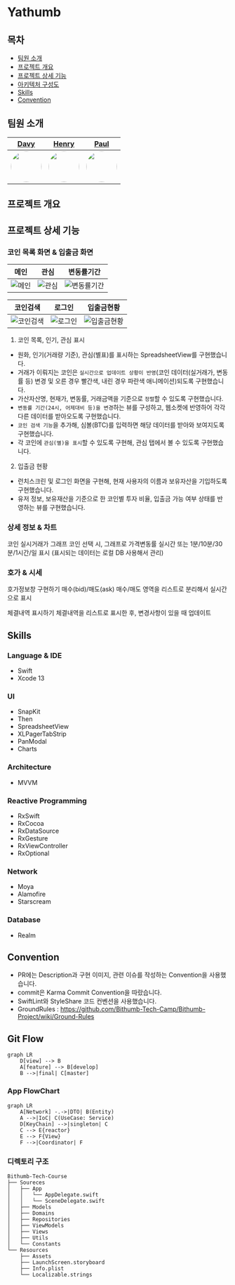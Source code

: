 # Yathumb

## 목차

* <a href="#팀원-소개">팀원 소개</a>
* <a href="#프로젝트-개요">프로젝트 개요</a>
* <a href="#프로젝트-상세기능">프로젝트 상세 기능</a>
* <a href="#아키텍처-구성도">아키텍처 구성도</a>
* <a href="#Skills">Skills</a>
* <a href="#Convention">Convention</a>

## 팀원 소개
|[Davy](https://github.com/db97828)|[Henry](https://github.com/haeseoklee)|[Paul](https://github.com/ParkHyeongSeok)|
| :-: | :-: | :-: |
| <img src="https://avatars.githubusercontent.com/u/64210324?v=4" width="70px" style="border-radius:50%" /> | <img src="https://avatars.githubusercontent.com/u/20268101?v=4" width="70px" style="border-radius:50%" /> | <img src="https://avatars.githubusercontent.com/u/77890228?v=4" width="70px" style="border-radius:50%" /> |

## 프로젝트 개요


## 프로젝트 상세 기능

### 코인 목록 화면 & 입출금 화면

| 메인 | 관심 | 변동률기간 |
| :-: | :-: | :-: |
|![메인](https://user-images.githubusercontent.com/77890228/158057218-f48a5e44-0ad2-4ec0-81ad-0df5fe37c06a.png)|![관심](https://user-images.githubusercontent.com/77890228/158057220-86be0caa-02f8-4e7c-90a7-d1b646fcf65f.png)|![변동률기간](https://user-images.githubusercontent.com/77890228/158057409-acdd0c6e-4d98-4482-a7f6-2ade8fbd4521.png)|

| 코인검색 | 로그인 | 입출금현황 |
| :-: | :-: | :-: |
|![코인검색](https://user-images.githubusercontent.com/77890228/158057300-5a0408f3-65a2-45d4-a7a1-356ad8ac9f24.png)|![로그인](https://user-images.githubusercontent.com/77890228/158057224-171bf059-5bee-4e2f-b4bb-6c6e22b8dae3.png)|![입출금현황](https://user-images.githubusercontent.com/77890228/158057214-54e33509-a420-4327-a169-65cbdeb2f400.png)|

1. 코인 목록, 인기, 관심 표시
* 원화, 인기(거래량 기준), 관심(별표)를 표시하는 SpreadsheetView를 구현했습니다.
* 거래가 이뤄지는 코인은 `실시간으로 업데이트 상황이 반영`(코인 데이터(실거래가, 변동률 등) 변경 및 오른 경우 빨간색, 내린 경우 파란색 애니메이션)되도록 구현했습니다.
* 가산자산명, 현재가, 변동률, 거래금액을 기준으로 `정렬`할 수 있도록 구현했습니다.
* `변동률 기간(24시, 어제대비 등)을 변경`하는 뷰를 구성하고, 웹소켓에 반영하어 각각 다른 데이터를 받아오도록 구현했습니다.
* `코인 검색 기능`을 추가해, 심볼(BTC)를 입력하면 해당 데이터를 받아와 보여지도록 구현했습니다.
* 각 코인에 `관심(별)을 표시`할 수 있도록 구현해, 관심 탭에서 볼 수 있도록 구현했습니다.

2. 입출금 현황
* 런치스크린 및 로그인 화면을 구현해, 현재 사용자의 이름과 보유자산을 기입하도록 구현했습니다.
* 유저 정보, 보유재산을 기준으로 한 코인별 투자 비율, 입출금 가능 여부 상태를 반영하는 뷰를 구현했습니다. 


### 상세 정보 & 차트
코인 실시거래가 그래프
코인 선택 시, 그래프로 가격변동률 실시간 또는 1분/10분/30분/1시간/일 표시
(표시되는 데이터는 로컬 DB 사용해서 관리)

### 호가 & 시세

호가정보창 구현하기
매수(bid)/매도(ask)
매수/매도 영역을 리스트로 분리해서 실시간으로 표시

체결내역 표시하기
체결내역을 리스트로 표시한 후, 변경사항이 있을 때 업데이트

## Skills
### Language & IDE
* Swift
* Xcode 13

### UI
* SnapKit
* Then
* SpreadsheetView
* XLPagerTabStrip
* PanModal
* Charts

### Architecture
* MVVM

### Reactive Programming
* RxSwift
* RxCocoa
* RxDataSource
* RxGesture
* RxViewController
* RxOptional

### Network
* Moya
* Alamofire
* Starscream

### Database
* Realm

## Convention
* PR에는 Description과 구현 이미지, 관련 이슈를 작성하는 Convention을 사용했습니다.
* commit은 Karma Commit Convention을 따랐습니다.
* SwiftLint와 StyleShare 코드 컨벤션을 사용했습니다.
* GroundRules : https://github.com/Bithumb-Tech-Camp/Bithumb-Project/wiki/Ground-Rules

## Git Flow
```mermaid
graph LR
    D[view] --> B
    A[feature] --> B[develop]
    B -->|final| C[master]
```

### App FlowChart
```mermaid
graph LR
    A[Network] -.->|DTO| B(Entity)
    A -->|IoC| C(UseCase: Service)
    D[KeyChain] -->|singleton| C
    C --> E{reactor}
    E --> F{View}
    F -->|Coordinator| F
```
### 디렉토리 구조
```text
Bithumb-Tech-Course
├── Soureces
│   ├── App
│   │   └── AppDelegate.swift
│   │   └── SceneDelegate.swift
│   ├── Models
│   ├── Domains
│   ├── Repositories
│   ├── ViewModels
│   ├── Views
│   ├── Utils
│   └── Constants
└── Resources
    ├── Assets
    ├── LaunchScreen.storyboard
    ├── Info.plist
    └── Localizable.strings

```
